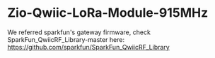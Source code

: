 # Zio-Qwiic-LoRa-Module-915MHz
We referred sparkfun's gateway firmware, check SparkFun_QwiicRF_Library-master here:  https://github.com/sparkfun/SparkFun_QwiicRF_Library

